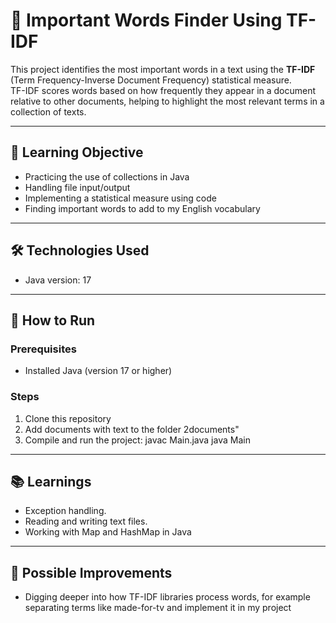 # 📌 Important Words Finder Using TF-IDF
This project identifies the most important words in a text using the **TF-IDF** (Term Frequency-Inverse Document Frequency) statistical measure.  
TF-IDF scores words based on how frequently they appear in a document relative to other documents, helping to highlight the most relevant terms in a collection of texts.

---

## 🎯 Learning Objective
- Practicing the use of collections in Java
- Handling file input/output 
- Implementing a statistical measure using code
- Finding important words to add to my English vocabulary  

---

## 🛠️ Technologies Used
- Java version: 17  

---

## 🚀 How to Run
### Prerequisites
- Installed Java (version 17 or higher)   

### Steps
1. Clone this repository
3. Add documents with text to the folder 2documents"
3. Compile and run the project:
  javac Main.java
  java Main

---

## 📚 Learnings
- Exception handling.
- Reading and writing text files.
- Working with Map and HashMap in Java

---

## 🔮 Possible Improvements
- Digging deeper into how TF-IDF libraries process words, for example separating terms like made-for-tv and implement it in my project
